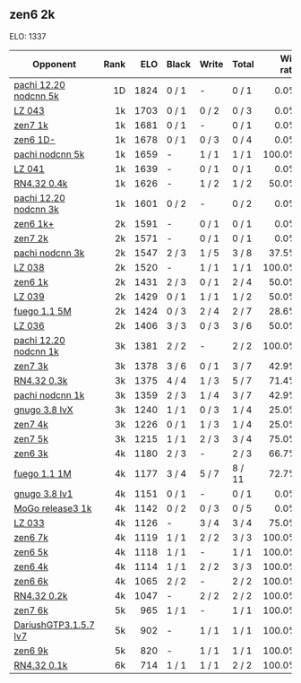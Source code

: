 ## zen6 2k ##

ELO: 1337

Opponent | Rank | ELO | Black | Write | Total | Win rate
---------|-----:|----:|-------|-------|-------|-------:
[pachi 12.20 nodcnn 5k](pachi%2012.20%20nodcnn%205k.md) | 1D | 1824 | 0 / 1 | - | 0 / 1 | 0.0%
[LZ 043](LZ%20043.md) | 1k | 1703 | 0 / 1 | 0 / 2 | 0 / 3 | 0.0%
[zen7 1k](zen7%201k.md) | 1k | 1681 | 0 / 1 | - | 0 / 1 | 0.0%
[zen6 1D-](zen6%201D-.md) | 1k | 1678 | 0 / 1 | 0 / 3 | 0 / 4 | 0.0%
[pachi nodcnn 5k](pachi%20nodcnn%205k.md) | 1k | 1659 | - | 1 / 1 | 1 / 1 | 100.0%
[LZ 041](LZ%20041.md) | 1k | 1639 | - | 0 / 1 | 0 / 1 | 0.0%
[RN4.32 0.4k](RN4.32%200.4k.md) | 1k | 1626 | - | 1 / 2 | 1 / 2 | 50.0%
[pachi 12.20 nodcnn 3k](pachi%2012.20%20nodcnn%203k.md) | 1k | 1601 | 0 / 2 | - | 0 / 2 | 0.0%
[zen6 1k+](zen6%201k+.md) | 2k | 1591 | - | 0 / 1 | 0 / 1 | 0.0%
[zen7 2k](zen7%202k.md) | 2k | 1571 | - | 0 / 1 | 0 / 1 | 0.0%
[pachi nodcnn 3k](pachi%20nodcnn%203k.md) | 2k | 1547 | 2 / 3 | 1 / 5 | 3 / 8 | 37.5%
[LZ 038](LZ%20038.md) | 2k | 1520 | - | 1 / 1 | 1 / 1 | 100.0%
[zen6 1k](zen6%201k.md) | 2k | 1431 | 2 / 3 | 0 / 1 | 2 / 4 | 50.0%
[LZ 039](LZ%20039.md) | 2k | 1429 | 0 / 1 | 1 / 1 | 1 / 2 | 50.0%
[fuego 1.1 5M](fuego%201.1%205M.md) | 2k | 1424 | 0 / 3 | 2 / 4 | 2 / 7 | 28.6%
[LZ 036](LZ%20036.md) | 2k | 1406 | 3 / 3 | 0 / 3 | 3 / 6 | 50.0%
[pachi 12.20 nodcnn 1k](pachi%2012.20%20nodcnn%201k.md) | 3k | 1381 | 2 / 2 | - | 2 / 2 | 100.0%
[zen7 3k](zen7%203k.md) | 3k | 1378 | 3 / 6 | 0 / 1 | 3 / 7 | 42.9%
[RN4.32 0.3k](RN4.32%200.3k.md) | 3k | 1375 | 4 / 4 | 1 / 3 | 5 / 7 | 71.4%
[pachi nodcnn 1k](pachi%20nodcnn%201k.md) | 3k | 1359 | 2 / 3 | 1 / 4 | 3 / 7 | 42.9%
[gnugo 3.8 lvX](gnugo%203.8%20lvX.md) | 3k | 1240 | 1 / 1 | 0 / 3 | 1 / 4 | 25.0%
[zen7 4k](zen7%204k.md) | 3k | 1226 | 0 / 1 | 1 / 3 | 1 / 4 | 25.0%
[zen7 5k](zen7%205k.md) | 3k | 1215 | 1 / 1 | 2 / 3 | 3 / 4 | 75.0%
[zen6 3k](zen6%203k.md) | 4k | 1180 | 2 / 3 | - | 2 / 3 | 66.7%
[fuego 1.1 1M](fuego%201.1%201M.md) | 4k | 1177 | 3 / 4 | 5 / 7 | 8 / 11 | 72.7%
[gnugo 3.8 lv1](gnugo%203.8%20lv1.md) | 4k | 1151 | 0 / 1 | - | 0 / 1 | 0.0%
[MoGo release3 1k](MoGo%20release3%201k.md) | 4k | 1142 | 0 / 2 | 0 / 3 | 0 / 5 | 0.0%
[LZ 033](LZ%20033.md) | 4k | 1126 | - | 3 / 4 | 3 / 4 | 75.0%
[zen6 7k](zen6%207k.md) | 4k | 1119 | 1 / 1 | 2 / 2 | 3 / 3 | 100.0%
[zen6 5k](zen6%205k.md) | 4k | 1118 | 1 / 1 | - | 1 / 1 | 100.0%
[zen6 4k](zen6%204k.md) | 4k | 1114 | 1 / 1 | 2 / 2 | 3 / 3 | 100.0%
[zen6 6k](zen6%206k.md) | 4k | 1065 | 2 / 2 | - | 2 / 2 | 100.0%
[RN4.32 0.2k](RN4.32%200.2k.md) | 4k | 1047 | - | 2 / 2 | 2 / 2 | 100.0%
[zen7 6k](zen7%206k.md) | 5k | 965 | 1 / 1 | - | 1 / 1 | 100.0%
[DariushGTP3.1.5.7 lv7](DariushGTP3.1.5.7%20lv7.md) | 5k | 902 | - | 1 / 1 | 1 / 1 | 100.0%
[zen6 9k](zen6%209k.md) | 5k | 820 | - | 1 / 1 | 1 / 1 | 100.0%
[RN4.32 0.1k](RN4.32%200.1k.md) | 6k | 714 | 1 / 1 | 1 / 1 | 2 / 2 | 100.0%
